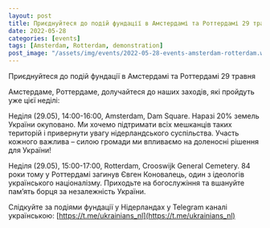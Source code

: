```yaml
---
layout: post
title: Приєднуйтеся до подій фундації в Амстердамі та Роттердамі 29 травня
date: 2022-05-28
categories: [events]
tags: [Amsterdam, Rotterdam, demonstration]
post_image: "/assets/img/events/2022-05-28-events-amsterdam-rotterdam.webp"
---
```


Приєднуйтеся до подій фундації в Амстердамі та Роттердамі 29 травня

Амстердаме, Роттердаме, долучайтеся до наших заходів, які пройдуть уже цієї неділі:

Неділя (29.05), 14:00-16:00, Amsterdam, Dam Square.
Наразі 20% земель України окуповано. Ми хочемо підтримати всіх мешканців таких територій і привернути увагу нідерландського суспільства. Участь кожного важлива – силою громади ми впливаємо на доленосні рішення для України!

Неділя (29.05), 15:00-17:00, Rotterdam, Crooswijk General Cemetery.
84 роки тому у Роттердамі загинув Євген Коновалець, один з ідеологів українського націоналізму. Приходьте на богослужіння та вшануйте пам’ять борця за незалежність України.

Слідкуйте за подіями фундації у Нідерландах у Telegram каналі українською: [https://t.me/ukrainians_nl](https://t.me/ukrainians_nl)
